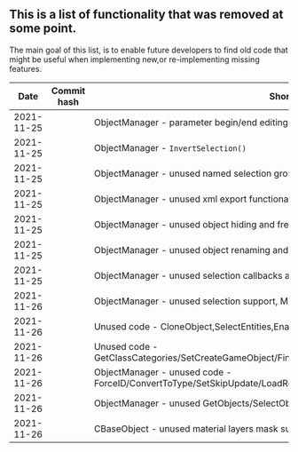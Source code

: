 ## This is a list of functionality that was removed at some point.

The main goal of this list, is to enable future developers to find old code that might be useful when implementing new,or re-implementing missing features.

|Date  | Commit hash | Short description of removed functionality|
|--|--|--|
| 2021-11-25 |  | ObjectManager - parameter begin/end editing callbacks|
| 2021-11-25 |  | ObjectManager - `InvertSelection()`|
| 2021-11-25 |  | ObjectManager - unused named selection group support|
| 2021-11-25 |  | ObjectManager - unused xml export functionality|
| 2021-11-25 |  | ObjectManager - unused object hiding and freezing functionality|
| 2021-11-25 |  | ObjectManager - unused object renaming and duplicate name detection|
| 2021-11-25 |  | ObjectManager - unused selection callbacks and serialization|
| 2021-11-26 |  | ObjectManager - unused selection support, MoveObjects/HitTestObject/EndEditParams|
| 2021-11-26 |  | Unused code - CloneObject,SelectEntities,EnableUniqueObjectNames,NotifyObjectListeners,CloneChildren, PostClone|
| 2021-11-26 |  | Unused code - GetClassCategories/SetCreateGameObject/FindAndRenameProperty2/IsExporting/IsReloading/StartObjectLoading|
| 2021-11-26 |  | ObjectManager - unused code - ForceID/ConvertToType/SetSkipUpdate/LoadRegistry/UpdateRegisterObjectName/HitTestObjectAgainstRect/SelectObjectInRect|
| 2021-11-26 |  | ObjectManager - unused GetObjects/SelectObjects, ObjectLoader - LoadObjects|
| 2021-11-26 |  | CBaseObject - unused material layers mask support|



